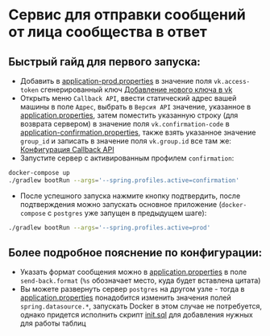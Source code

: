 # Сервис для отправки сообщений от лица сообщества в ответ
## Быстрый гайд для первого запуска:
- Добавить в [application-prod.properties](src/main/resources/application-prod.properties) в значение поля `vk.access-token` сгенерированный ключ
[Добавление нового ключа в vk](readme-media/vk-key-add.png)
- Открыть меню `Callback API`, ввести статический адрес вашей машины в поле `Адрес`, выбрать в `Версия API` значение, указанное в [application.properties](src/main/resources/application.properties), затем поместить указанную строку (для возврата сервером) в значение поля `vk.confirmation-code` в [application-confirmation.properties](src/main/resources/application-confirmation.properties), также взять указанное значение `group_id` и записать в значение поля `vk.group.id` все там же:
[Конфигурация Callback API](readme-media/vk-callback-api-configure.png)
- Запустите сервер с активированным профилем `confirmation`:
```bash
docker-compose up
./gradlew bootRun --args='--spring.profiles.active=confirmation'
```
- После успешного запуска нажмите кнопку подтвердить, после подтверждения можно запускать основное приложение (`docker-compose` с `postgres` уже запущен в предыдущем шаге):
```bash
./gradlew bootRun --args='--spring.profiles.active=prod'
```
## Более подробное пояснение по конфигурации:
- Указать формат сообщения можно в [application.properties](src/main/resources/application.properties) в поле `send-back.format` (`%s` обозначает место, куда будет вставлена цитата)
- Вы можете развернуть сервер `postgres` на другом узле - тогда в [application.properties](src/main/resources/application.properties) понадобится изменить значения полей `spring.datasource.*`, запускать Docker в этом случае не потребуется, однако придется исполнить скрипт [init.sql](docker-scripts/postgres/init.sql) для добавления нужных для работы таблиц